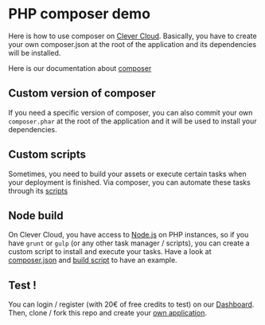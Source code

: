 # PHP composer demo

Here is how to use composer on [Clever Cloud](https://www.clever-cloud.com).
Basically, you have to create your own composer.json at the root of the application
and its dependencies will be installed.

Here is our documentation about [composer](https://www.clever-cloud.com/doc/php/php-apps/#composer)

## Custom version of composer

If you need a specific version of composer, you can also commit your own `composer.phar`
at the root of the application and it will be used to install your dependencies.

## Custom scripts

Sometimes, you need to build your assets or execute certain tasks when your deployment
is finished. Via composer, you can automate these tasks through its [scripts](https://getcomposer.org/doc/articles/scripts.md)

## Node build

On Clever Cloud, you have access to [Node.js](https://nodejs.org) on PHP instances, so if you have `grunt` or `gulp`
(or any other task manager / scripts), you can create a custom script to install and execute your tasks.
Have a look at [composer.json](composer.json) and [build script](scripts/install.sh) to have an example.

## Test !

You can login / register (with 20€ of free credits to test) on our [Dashboard](https://console.clever-cloud.com).
Then, clone / fork this repo and create your [own application](https://www.clever-cloud.com/doc/clever-cloud-overview/add-application/).
